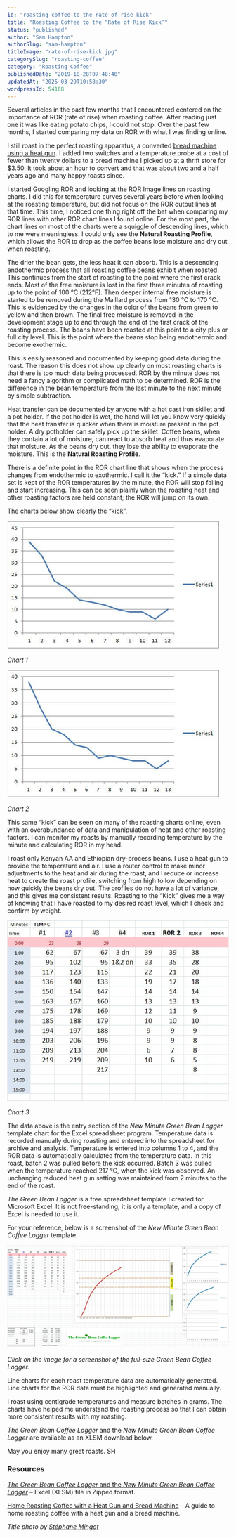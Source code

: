 ```yaml
---
id: "roasting-coffee-to-the-rate-of-rise-kick"
title: "Roasting Coffee to the “Rate of Rise Kick”"
status: "published"
author: "Sam Hampton"
authorSlug: "sam-hampton"
titleImage: "rate-of-rise-kick.jpg"
categorySlug: "roasting-coffee"
category: "Roasting Coffee"
publishedDate: "2019-10-28T07:48:40"
updatedAt: "2025-03-29T10:58:30"
wordpressId: 54168
---
```


Several articles in the past few months that I encountered centered on the importance of ROR (rate of rise) when roasting coffee. After reading just one it was like eating potato chips, l could not stop. Over the past few months, I started comparing my data on ROR with what I was finding online.

I still roast in the perfect roasting apparatus, a converted [bread machine using a heat gun](http://ineedcoffee.com/corretto-home-roasting/). I added two switches and a temperature probe at a cost of fewer than twenty dollars to a bread machine I picked up at a thrift store for $3.50. It took about an hour to convert and that was about two and a half years ago and many happy roasts since.

I started Googling ROR and looking at the ROR Image lines on roasting charts. I did this for temperature curves several years before when looking at the roasting temperature, but did not focus on the ROR output lines at that time. This time, I noticed one thing right off the bat when comparing my ROR lines with other ROR chart lines I found online. For the most part, the chart lines on most of the charts were a squiggle of descending lines, which to me were meaningless. I could only see the **Natural Roasting Profile**, which allows the ROR to drop as the coffee beans lose moisture and dry out when roasting.

The drier the bean gets, the less heat it can absorb. This is a descending endothermic process that all roasting coffee beans exhibit when roasted. This continues from the start of roasting to the point where the first crack ends. Most of the free moisture is lost in the first three minutes of roasting up to the point of 100 °C (212°F). Then deeper internal free moisture is started to be removed during the Maillard process from 130 °C to 170 °C. This is evidenced by the changes in the color of the beans from green to yellow and then brown. The final free moisture is removed in the development stage up to and through the end of the first crack of the roasting process. The beans have been roasted at this point to a city plus or full city level. This is the point where the beans stop being endothermic and become exothermic.

This is easily reasoned and documented by keeping good data during the roast. The reason this does not show up clearly on most roasting charts is that there is too much data being processed. ROR by the minute does not need a fancy algorithm or complicated math to be determined. ROR is the difference in the bean temperature from the last minute to the next minute by simple subtraction.

Heat transfer can be documented by anyone with a hot cast iron skillet and a pot holder. If the pot holder is wet, the hand will let you know very quickly that the heat transfer is quicker when there is moisture present in the pot holder. A dry potholder can safely pick up the skillet. Coffee beans, when they contain a lot of moisture, can react to absorb heat and thus evaporate that moisture. As the beans dry out, they lose the ability to evaporate the moisture. This is the **Natural Roasting Profile**.

There is a definite point in the ROR chart line that shows when the process changes from endothermic to exothermic. I call it the “kick.” If a simple data set is kept of the ROR temperatures by the minute, the ROR will stop falling and start increasing. This can be seen plainly when the roasting heat and other roasting factors are held constant; the ROR will jump on its own.

The charts below show clearly the “kick”.

![Chart 1 - Rate of Return](chart1-rate-of-return.jpg)

*Chart 1*

![Chart 2 - Rate of Return](chart-2-rate-of-return.jpg)

*Chart 2*

This same “kick” can be seen on many of the roasting charts online, even with an overabundance of data and manipulation of heat and other roasting factors. I can monitor my roasts by manually recording temperature by the minute and calculating ROR in my head.

I roast only Kenyan AA and Ethiopian dry-process beans. I use a heat gun to provide the temperature and air. I use a router control to make minor adjustments to the heat and air during the roast, and I reduce or increase heat to create the roast profile, switching from high to low depending on how quickly the beans dry out. The profiles do not have a lot of variance, and this gives me consistent results. Roasting to the “Kick” gives me a way of knowing that I have roasted to my desired roast level, which I check and confirm by weight.

![Chart 3 - Rate of Return](chart-3-rate-of-return.jpg)

*Chart 3*

The data above is the entry section of the *New Minute Green Bean Logger* template chart for the Excel spreadsheet program. Temperature data is recorded manually during roasting and entered into the spreadsheet for archive and analysis. Temperature is entered into columns 1 to 4, and the ROR data is automatically calculated from the temperature data. In this roast, batch 2 was pulled before the kick occurred. Batch 3 was pulled when the temperature reached 217 °C, when the kick was observed. An unchanging reduced heat gun setting was maintained from 2 minutes to the end of the roast.

*The Green Bean Logger* is a free spreadsheet template I created for Microsoft Excel. It is not free-standing; it is only a template, and a copy of Excel is needed to use it.

For your reference, below is a screenshot of the *New Minute Green Bean Coffee Logger* template.

[![Green Bean Coffee Logger](green-bean-coffee-logger-screen-shot-650.jpg)](http://ineedcoffee.com/wp-content/uploads/2019/10/green-bean-coffee-logger-screen-shot-full.jpg)

*Click on the image for a screenshot of the full-size Green Bean Coffee Logger.*

Line charts for each roast temperature data are automatically generated. Line charts for the ROR data must be highlighted and generated manually.

I roast using centigrade temperatures and measure batches in grams. The charts have helped me understand the roasting process so that I can obtain more consistent results with my roasting.

*The Green Bean Coffee Logger* and the *New Minute Green Bean Coffee Logger* are available as an XLSM download below.

May you enjoy many great roasts. SH

### Resources

[*The Green Bean Coffee Logger* and the *New Minute Green Bean Coffee Logger*](http://ineedcoffee.com/wp-content/uploads/2019/10/Green-Bean-Loggers-both-versions.zip) – Excel (XLSM) file in Zipped format.

[Home Roasting Coffee with a Heat Gun and Bread Machine](http://ineedcoffee.com/corretto-home-roasting/) – A guide to home roasting coffee with a heat gun and a bread machine.

*Title photo by* [*Stéphane Mingot*](https://unsplash.com/@smingot?utm_source=unsplash&utm_medium=referral&utm_content=creditCopyText)